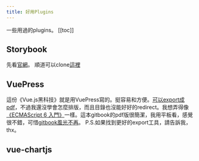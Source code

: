 ```yaml
---
title: 好用Plugins
---
```


一些用過的plugins。
[[toc]]

## Storybook
先看[官網](https://storybook.js.org/docs/guides/guide-vue/)。
順道可以clone[這裡](https://github.com/ChrisWongAtCUHK/storybook-for-vue)

## VuePress
這份《Vue.js黑科技》就是用VuePress寫的。挺容易和方便。[可以export成pdf](https://github.com/ulivz/vuepress-plugin-export)，不過我還沒學會怎麼排版，而且目錄也沒能好好的redirect。我想弄得像[《ECMAScript 6 入門》](https://legacy.gitbook.com/book/yucj/ecmascript-6/details)一樣。這本gitbook的pdf版很簡潔，我用平板看，感覺很不錯，可惜[gitbook風光不再](https://www.onejar99.com/gitbook-v2-comment/)。
P.S.如果找到更好的export工具，請告訴我，thx。

## vue-chartjs

